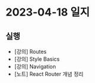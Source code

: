 # 2023-04-18 일지

## 실행

- [강의] Routes
- [강의] Style Basics
- [강의] Navigation
- [노트] React Router 개념 정리
